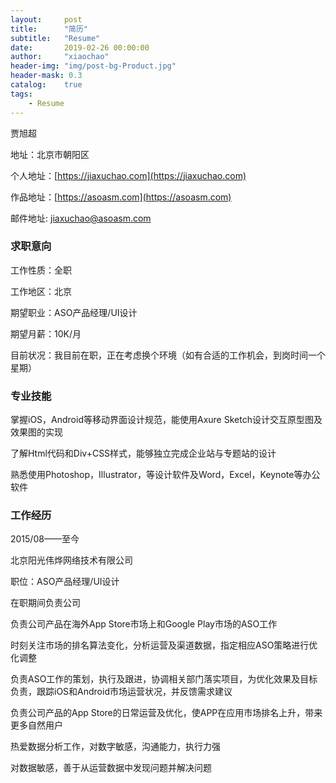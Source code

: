 ```yaml
---
layout:     post
title:      "简历"
subtitle:   "Resume"
date:       2019-02-26 00:00:00
author:     "xiaochao"
header-img: "img/post-bg-Product.jpg"
header-mask: 0.3
catalog:    true
tags:
    - Resume
---
```


贾旭超
  
地址：北京市朝阳区

个人地址：[https://jiaxuchao.com](https://jiaxuchao.com)

作品地址：[https://asoasm.com](https://asoasm.com)

邮件地址: jiaxuchao@asoasm.com

### 求职意向

工作性质：全职

工作地区：北京

期望职业：ASO产品经理/UI设计

期望月薪：10K/月

目前状况：我目前在职，正在考虑换个环境（如有合适的工作机会，到岗时间一个星期）

### 专业技能

掌握iOS，Android等移动界面设计规范，能使用Axure Sketch设计交互原型图及效果图的实现

了解Html代码和Div+CSS样式，能够独立完成企业站与专题站的设计

熟悉使用Photoshop，Illustrator，等设计软件及Word，Excel，Keynote等办公软件 

### 工作经历2015/08——至今

北京阳光伟烨网络技术有限公司

职位：ASO产品经理/UI设计

在职期间负责公司

负责公司产品在海外App Store市场上和Google Play市场的ASO工作

时刻关注市场的排名算法变化，分析运营及渠道数据，指定相应ASO策略进行优化调整

负责ASO工作的策划，执行及跟进，协调相关部门落实项目，为优化效果及目标负责，跟踪iOS和Android市场运营状况，并反馈需求建议

负责公司产品的App Store的日常运营及优化，使APP在应用市场排名上升，带来更多自然用户

热爱数据分析工作，对数字敏感，沟通能力，执行力强

对数据敏感，善于从运营数据中发现问题并解决问题

